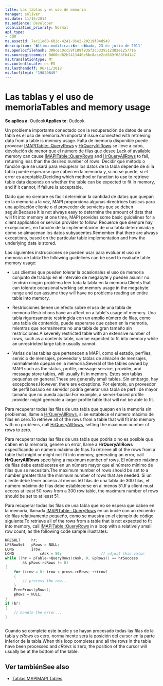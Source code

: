 ```yaml
---
title: Las tablas y el uso de memoria
manager: soliver
ms.date: 11/16/2014
ms.audience: Developer
localization_priority: Normal
api_type:
- COM
ms.assetid: 7ac11e60-6b2c-4241-96e2-20219f84d949
description: '�ltima modificaci�n: s�bado, 23 de julio de 2011'
ms.openlocfilehash: 390cec0cc59f189f83af2c5339512d82e125771e
ms.sourcegitcommit: 9d60cd82b5413446e5bc8ace2cd689f683fb41a7
ms.translationtype: MT
ms.contentlocale: es-ES
ms.lasthandoff: 06/11/2018
ms.locfileid: "19820849"
---
```

# <a name="tables-and-memory-usage"></a><span data-ttu-id="1ffc9-103">Las tablas y el uso de memoria</span><span class="sxs-lookup"><span data-stu-id="1ffc9-103">Tables and memory usage</span></span>

<span data-ttu-id="1ffc9-104">**Se aplica a**: Outlook</span><span class="sxs-lookup"><span data-stu-id="1ffc9-104">**Applies to**: Outlook</span></span> 
  
<span data-ttu-id="1ffc9-105">Un problema importante conectado con la recuperación de datos de una tabla es el uso de memoria.</span><span class="sxs-lookup"><span data-stu-id="1ffc9-105">An important issue connected with retrieving data from a table is memory usage.</span></span> <span data-ttu-id="1ffc9-106">Falta de memoria disponible puede provocar [IMAPITable:: QueryRows](imapitable-queryrows.md) y [HrQueryAllRows](hrqueryallrows.md) se lleve a cabo, devolución de menor que el número de filas que desee.</span><span class="sxs-lookup"><span data-stu-id="1ffc9-106">Lack of available memory can cause [IMAPITable::QueryRows](imapitable-queryrows.md) and [HrQueryAllRows](hrqueryallrows.md) to fail, returning less than the desired number of rows.</span></span> <span data-ttu-id="1ffc9-107">Decidir qué método o función que se usará para recuperar los datos de la tabla depende de si la tabla puede esperarse que caben en la memoria y, si no se puede, si el error es aceptable.</span><span class="sxs-lookup"><span data-stu-id="1ffc9-107">Deciding which method or function to use to retrieve table data depends on whether the table can be expected to fit in memory, and if it cannot, if failure is acceptable.</span></span> 
  
<span data-ttu-id="1ffc9-108">Dado que no siempre es fácil determinar la cantidad de datos que quepan en la memoria a la vez, MAPI proporciona algunas directrices básicas para una aplicación cliente o el proveedor de servicios que se deben seguir.</span><span class="sxs-lookup"><span data-stu-id="1ffc9-108">Because it is not always easy to determine the amount of data that will fit into memory at one time, MAPI provides some basic guidelines for a client application or service provider to follow.</span></span> <span data-ttu-id="1ffc9-109">Recuerde que siempre hay excepciones, en función de la implementación de una tabla determinada y cómo se almacenan los datos subyacentes.</span><span class="sxs-lookup"><span data-stu-id="1ffc9-109">Remember that there are always exceptions, based on the particular table implementation and how the underlying data is stored.</span></span>
  
<span data-ttu-id="1ffc9-110">Las siguientes instrucciones se pueden usar para evaluar el uso de memoria de tabla:</span><span class="sxs-lookup"><span data-stu-id="1ffc9-110">The following guidelines can be used to evaluate table memory usage:</span></span>
  
- <span data-ttu-id="1ffc9-111">Los clientes que pueden tolerar la ocasionales el uso de memoria conjunto de trabajo en el intervalo de megabyte y pueden asumir no tendrán ningún problema leer toda la tabla en la memoria.</span><span class="sxs-lookup"><span data-stu-id="1ffc9-111">Clients that can tolerate occasional working set memory usage in the megabyte range and can assume they will have no problems reading an entire table into memory.</span></span> 
    
- <span data-ttu-id="1ffc9-112">Restricciones tienen un efecto sobre el uso de una tabla de memoria.</span><span class="sxs-lookup"><span data-stu-id="1ffc9-112">Restrictions have an affect on a table's usage of memory.</span></span> <span data-ttu-id="1ffc9-113">Una tabla rigurosamente restringida con un amplio número de filas, como una tabla de contenido, puede esperarse que caben en la memoria, mientras que normalmente no una tabla de gran tamaño sin restricciones.</span><span class="sxs-lookup"><span data-stu-id="1ffc9-113">A severely restricted table with an extensive number of rows, such as a contents table, can be expected to fit into memory while an unrestricted large table usually cannot.</span></span> 
    
- <span data-ttu-id="1ffc9-114">Varias de las tablas que pertenecen a MAPI, como el estado, perfiles, servicio de mensajes, proveedor y tablas de almacén de mensajes, normalmente quepan en la memoria.</span><span class="sxs-lookup"><span data-stu-id="1ffc9-114">Several of the tables owned by MAPI such as the status, profile, message service, provider, and message store tables, will usually fit in memory.</span></span> <span data-ttu-id="1ffc9-115">Estos son tablas pequeñas en general.</span><span class="sxs-lookup"><span data-stu-id="1ffc9-115">These are generally small tables.</span></span> <span data-ttu-id="1ffc9-116">Sin embargo, hay excepciones.</span><span class="sxs-lookup"><span data-stu-id="1ffc9-116">However, there are exceptions.</span></span> <span data-ttu-id="1ffc9-117">Por ejemplo, un proveedor de perfil basado en servidor podría generar una tabla de perfil de mayor tamaño que no pueda ajustar.</span><span class="sxs-lookup"><span data-stu-id="1ffc9-117">For example, a server-based profile provider might generate a larger profile table that will not be able to fit.</span></span>
    
<span data-ttu-id="1ffc9-118">Para recuperar todas las filas de una tabla que quepan en la memoria sin problemas, llame a [HrQueryAllRows](hrqueryallrows.md), si se establece el número máximo de filas en cero.</span><span class="sxs-lookup"><span data-stu-id="1ffc9-118">To retrieve all of the rows from a table that will fit into memory with no problems, call [HrQueryAllRows](hrqueryallrows.md), setting the maximum number of rows to zero.</span></span>
  
<span data-ttu-id="1ffc9-119">Para recuperar todas las filas de una tabla que podría o no es posible que caben en la memoria, genere un error, llame a **HrQueryAllRows** especificando un número máximo de filas.</span><span class="sxs-lookup"><span data-stu-id="1ffc9-119">To retrieve all of the rows from a table that might or might not fit into memory, generating an error, call **HrQueryAllRows** specifying a maximum number of rows.</span></span> <span data-ttu-id="1ffc9-120">El número máximo de filas debe establecerse en un número mayor que el número mínimo de filas que se necesitan.</span><span class="sxs-lookup"><span data-stu-id="1ffc9-120">The maximum number of rows should be set to a number greater than the minimum number of rows that are needed.</span></span> <span data-ttu-id="1ffc9-121">Si un cliente debe tener acceso al menos 50 filas de una tabla de 300 filas, el número máximo de filas debe establecerse en al menos 51.</span><span class="sxs-lookup"><span data-stu-id="1ffc9-121">If a client must access at least 50 rows from a 300 row table, the maximum number of rows should be set to at least 51.</span></span> 
  
<span data-ttu-id="1ffc9-122">Para recuperar todas las filas de una tabla que no se espera que caben en la memoria, llamada [IMAPITable:: QueryRows](imapitable-queryrows.md) en un bucle con un recuento de filas relativamente pequeño, como se muestra en el ejemplo de código siguiente:</span><span class="sxs-lookup"><span data-stu-id="1ffc9-122">To retrieve all of the rows from a table that is not expected to fit into memory, call [IMAPITable::QueryRows](imapitable-queryrows.md) in a loop with a relatively small row count, as the following code sample illustrates:</span></span> 
  
```cpp
HRESULT     hr;
LPSRowSet   pRows = NULL;
LONG        irow;
LONG            cAsk = 50;                  // adjust this value
while ((hr = pTable->QueryRows(cAsk, 0, &pRows)) == hrSuccess
        && pRows->cRows != 0)
{
    for (irow = 0; irow < prows->cRows; ++irow)
    {
        // process the row...
    }
    FreeProws(pRows);
    pRows = NULL;
}
if (hr)
{
    // handle the error...
}
 
```

<span data-ttu-id="1ffc9-123">Cuando se complete este bucle y se hayan procesado todas las filas de la tabla y _cRows_ es cero, normalmente será la posición del cursor en la parte inferior de la tabla.</span><span class="sxs-lookup"><span data-stu-id="1ffc9-123">When this loop completes and all the rows in the table have been processed and  _cRows_ is zero, the position of the cursor will usually be at the bottom of the table.</span></span> 
  
## <a name="see-also"></a><span data-ttu-id="1ffc9-124">Ver también</span><span class="sxs-lookup"><span data-stu-id="1ffc9-124">See also</span></span>

- [<span data-ttu-id="1ffc9-125">Tablas MAPI</span><span class="sxs-lookup"><span data-stu-id="1ffc9-125">MAPI Tables</span></span>](mapi-tables.md)

